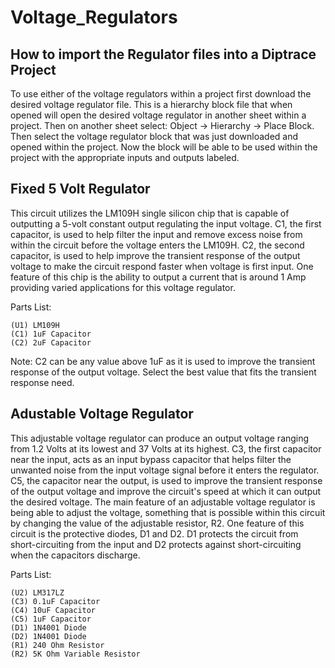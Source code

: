 # Voltage_Regulators

## How to import the Regulator files into a Diptrace Project

To use either of the voltage regulators within a project first download the desired voltage regulator file.  This is a hierarchy block file that when opened will open the desired voltage regulator in another sheet within a project.  Then on another sheet select: Object -> Hierarchy -> Place Block.  Then select the voltage regulator block that was just downloaded and opened within the project.  Now the block will be able to be used within the project with the appropriate inputs and outputs labeled.



## Fixed 5 Volt Regulator

This circuit utilizes the LM109H single silicon chip that is capable of outputting a 5-volt constant output regulating the input voltage.
C1, the first capacitor, is used to help filter the input and remove excess noise from within the circuit before the voltage enters the LM109H.
C2, the second capacitor, is used to help improve the transient response of the output voltage to make the circuit respond faster when voltage is first input.
One feature of this chip is the ability to output a current that is around 1 Amp providing varied applications for this voltage regulator.

Parts List:
   
    (U1) LM109H
    (C1) 1uF Capacitor
    (C2) 2uF Capacitor
    
Note: C2 can be any value above 1uF as it is used to improve the transient response of the output voltage.
Select the best value that fits the transient response need.
    
## Adustable Voltage Regulator
      
This adjustable voltage regulator can produce an output voltage ranging from 1.2 Volts at its lowest and 37 Volts at its highest.  C3, the first capacitor near the input, acts as an input bypass capacitor that helps filter the unwanted noise from the input voltage signal before it enters the regulator.  C5, the capacitor near the output, is used to improve the transient response of the output voltage and improve the circuit's speed at which it can output the desired voltage.  The main feature of an adjustable voltage regulator is being able to adjust the voltage, something that is possible within this circuit by changing the value of the adjustable resistor, R2.  One feature of this circuit is the protective diodes, D1 and D2.  D1 protects the circuit from short-circuiting from the input and D2 protects against short-circuiting when the capacitors discharge.


Parts List:
    
    (U2) LM317LZ 
    (C3) 0.1uF Capacitor
    (C4) 10uF Capacitor
    (C5) 1uF Capacitor
    (D1) 1N4001 Diode
    (D2) 1N4001 Diode
    (R1) 240 Ohm Resistor
    (R2) 5K Ohm Variable Resistor
    
